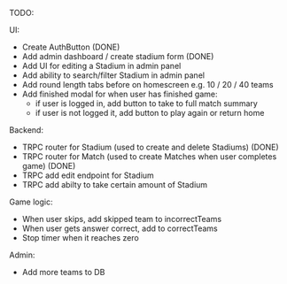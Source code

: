 TODO:

UI:

- Create AuthButton (DONE)
- Add admin dashboard / create stadium form (DONE)
- Add UI for editing a Stadium in admin panel
- Add ability to search/filter Stadium in admin panel
- Add round length tabs before on homescreen e.g. 10 / 20 / 40 teams
- Add finished modal for when user has finished game:
  - if user is logged in, add button to take to full match summary
  - if user is not logged it, add button to play again or return home

Backend:

- TRPC router for Stadium (used to create and delete Stadiums) (DONE)
- TRPC router for Match (used to create Matches when user completes game) (DONE)
- TRPC add edit endpoint for Stadium
- TRPC add abilty to take certain amount of Stadium

Game logic:

- When user skips, add skipped team to incorrectTeams
- When user gets answer correct, add to correctTeams
- Stop timer when it reaches zero

Admin:

- Add more teams to DB
